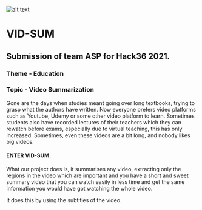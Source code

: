 ![alt text](https://i.ibb.co/3vMYD6M/Made-at-Hack-36.png "HACK36 LOGO")
# VID-SUM
## Submission of team ASP for Hack36 2021.
### Theme - Education

### Topic - Video Summarization

Gone are the days when studies meant going over long textbooks, trying to grasp what the authors have written. Now everyone prefers video platforms such as Youtube, Udemy or some other video platform to learn. Sometimes students also have recorded lectures of their teachers which they can rewatch before exams, especially due to virtual teaching, this has only increased. Sometimes, even these videos are a bit long, and nobody likes big videos.

#### ENTER VID-SUM.

What our project does is, it summarises any video, extracting only the regions in the video which are important and you have a short and sweet summary video that you can watch easily in less time and get the same information you would have got watching the whole video.

It does this by using the subtitles of the video.
